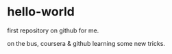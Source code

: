 # hello-world
first repository on github for me.

on the bus, coursera & github learning some new tricks.
